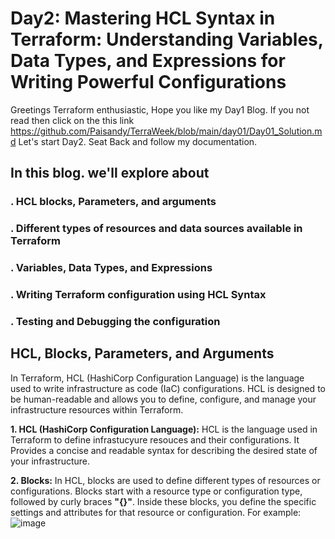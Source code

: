 # Day2: Mastering HCL Syntax in Terraform: Understanding Variables, Data Types, and Expressions for Writing Powerful Configurations
Greetings Terraform enthusiastic, Hope you like my Day1 Blog. If you not read then click on the this link https://github.com/Paisandy/TerraWeek/blob/main/day01/Day01_Solution.md 
Let's start Day2. Seat Back and follow my documentation.

## In this blog. we'll explore about
### **.** HCL blocks, Parameters, and arguments
### **.** Different types of resources and data sources available in Terraform
### **.** Variables, Data Types, and Expressions
### **.** Writing Terraform configuration using HCL Syntax
### **.** Testing and Debugging the configuration

## HCL, Blocks, Parameters, and Arguments
In Terraform, HCL (HashiCorp Configuration Language) is the language used to write infrastructure as code (IaC) configurations. HCL is designed to be human-readable and allows you to define, configure, and manage your infrastructure resources within Terraform.

**1. HCL (HashiCorp Configuration Language):**
HCL is the language used in Terraform to define infrastucyure resouces and their configurations. It Provides a concise and readable syntax for describing the desired state of your infrastructure.

**2. Blocks:** 
In HCL, blocks are used to define different types of resources or configurations. Blocks start with a resource type or configuration type, followed by curly braces **"{}"**. Inside these blocks, you define the specific settings and attributes for that resource or configuration. 
For example:
![image](https://github.com/Paisandy/TerraWeek/assets/115485972/0664b115-434c-42e6-bc5c-cd892c64b8d6)
